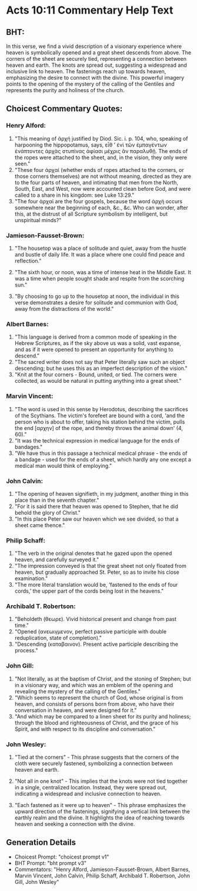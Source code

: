 # Acts 10:11 Commentary Help Text

## BHT:
In this verse, we find a vivid description of a visionary experience where heaven is symbolically opened and a great sheet descends from above. The corners of the sheet are securely tied, representing a connection between heaven and earth. The knots are spread out, suggesting a widespread and inclusive link to heaven. The fastenings reach up towards heaven, emphasizing the desire to connect with the divine. This powerful imagery points to the opening of the mystery of the calling of the Gentiles and represents the purity and holiness of the church.

## Choicest Commentary Quotes:
### Henry Alford:
1. "This meaning of ἀρχή justified by Diod. Sic. i. p. 104, who, speaking of harpooning the hippopotamus, says, εἶθ ʼ ἑνὶ τῶν ἐμπαγέντων ἐνάπτοντες ἀρχὰς στυπίνας ἀφίασι μέχρις ἂν παραλυθῇ. The ends of the ropes were attached to the sheet, and, in the vision, they only were seen."
2. "These four ἀρχαί (whether ends of ropes attached to the corners, or those corners themselves) are not without meaning, directed as they are to the four parts of heaven, and intimating that men from the North, South, East, and West, now were accounted clean before God, and were called to a share in his kingdom: see Luke 13:29."
3. "The four ἀρχαί are the four gospels, because the word ἀρχή occurs somewhere near the beginning of each, &c., &c. Who can wonder, after this, at the distrust of all Scripture symbolism by intelligent, but unspiritual minds?"

### Jamieson-Fausset-Brown:
1. "The housetop was a place of solitude and quiet, away from the hustle and bustle of daily life. It was a place where one could find peace and reflection." 

2. "The sixth hour, or noon, was a time of intense heat in the Middle East. It was a time when people sought shade and respite from the scorching sun." 

3. "By choosing to go up to the housetop at noon, the individual in this verse demonstrates a desire for solitude and communion with God, away from the distractions of the world."

### Albert Barnes:
1. "This language is derived from a common mode of speaking in the Hebrew Scriptures, as if the sky above us was a solid, vast expanse, and as if it were opened to present an opportunity for anything to descend."
2. "The sacred writer does not say that Peter literally saw such an object descending; but he uses this as an imperfect description of the vision."
3. "Knit at the four corners - Bound, united, or tied. The corners were collected, as would be natural in putting anything into a great sheet."

### Marvin Vincent:
1. "The word is used in this sense by Herodotus, describing the sacrifices of the Scythians. The victim's forefeet are bound with a cord, 'and the person who is about to offer, taking his station behind the victim, pulls the end [αρχην] of the rope, and thereby throws the animal down' (4, 60)."
2. "It was the technical expression in medical language for the ends of bandages."
3. "We have thus in this passage a technical medical phrase - the ends of a bandage - used for the ends of a sheet, which hardly any one except a medical man would think of employing."

### John Calvin:
1. "The opening of heaven signifieth, in my judgment, another thing in this place than in the seventh chapter."
2. "For it is said there that heaven was opened to Stephen, that he did behold the glory of Christ."
3. "In this place Peter saw our heaven which we see divided, so that a sheet came thence."

### Philip Schaff:
1. "The verb in the original denotes that he gazed upon the opened heaven, and carefully surveyed it." 
2. "The impression conveyed is that the great sheet not only floated from heaven, but gradually approached St. Peter, so as to invite his close examination."
3. "The more literal translation would be, ‘fastened to the ends of four cords,’ the upper part of the cords being lost in the heavens."

### Archibald T. Robertson:
1. "Beholdeth (θεωρε). Vivid historical present and change from past time."
2. "Opened (ανεωιγμενον, perfect passive participle with double reduplication, state of completion)."
3. "Descending (καταβαινον). Present active participle describing the process."

### John Gill:
1. "Not literally, as at the baptism of Christ, and the stoning of Stephen; but in a visionary way, and which was an emblem of the opening and revealing the mystery of the calling of the Gentiles."
2. "Which seems to represent the church of God, whose original is from heaven, and consists of persons born from above, who have their conversation in heaven, and were designed for it."
3. "And which may be compared to a linen sheet for its purity and holiness; through the blood and righteousness of Christ, and the grace of his Spirit, and with respect to its discipline and conversation."

### John Wesley:
1. "Tied at the corners" - This phrase suggests that the corners of the cloth were securely fastened, symbolizing a connection between heaven and earth. 

2. "Not all in one knot" - This implies that the knots were not tied together in a single, centralized location. Instead, they were spread out, indicating a widespread and inclusive connection to heaven. 

3. "Each fastened as it were up to heaven" - This phrase emphasizes the upward direction of the fastenings, signifying a vertical link between the earthly realm and the divine. It highlights the idea of reaching towards heaven and seeking a connection with the divine.


## Generation Details
- Choicest Prompt: "choicest prompt v1"
- BHT Prompt: "bht prompt v3"
- Commentators: "Henry Alford, Jamieson-Fausset-Brown, Albert Barnes, Marvin Vincent, John Calvin, Philip Schaff, Archibald T. Robertson, John Gill, John Wesley"
